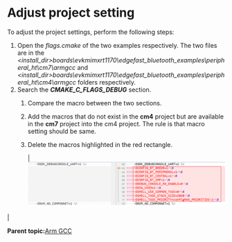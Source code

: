 # Adjust project setting

To adjust the project settings, perform the following steps:

1.  Open the *flags.cmake* of the two examples respectively. The two files are in the *<install\_dir\>boards\\evkmimxrt1170\\edgefast\_bluetooth\_examples\\peripheral\_ht\\cm7\\armgcc* and *<install\_dir\>boards\\evkmimxrt1170\\edgefast\_bluetooth\_examples\\peripheral\_ht\\cm4\\armgcc* folders respectively.
2.  Search the ***CMAKE\_C\_FLAGS\_DEBUG*** section.
    1.  Compare the macro between the two sections.
    2.  Add the macros that do not exist in the **cm4** project but are available in the **cm7** project into the cm4 project. The rule is that macro setting should be same.
    3.  Delete the macros highlighted in the red rectangle.

        |![](../images/image10.png "Delete macros")

|


**Parent topic:**[Arm GCC](../topics/arm_gcc.md)

